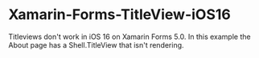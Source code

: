 # Xamarin-Forms-TitleView-iOS16

Titleviews don't work in iOS 16 on Xamarin Forms 5.0. In this example the About page has a Shell.TitleView that isn't rendering.
